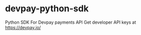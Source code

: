 # devpay-python-sdk
Python SDK For Devpay payments API Get developer API keys at https://devpay.io/
